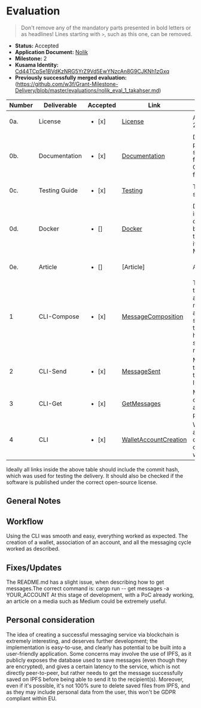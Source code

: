 # Evaluation

> Don't remove any of the mandatory parts presented in bold letters or as headlines!
> Lines starting with `>`, such as this one, can be removed.

- **Status:** Accepted
- **Application Document:** [Nolik](https://github.com/w3f/Grants-Program/blob/master/applications/Nolik.md)
- **Milestone:** 2
- **Kusama Identity:** [Cd44TCpSe1BVdKzNRG5YrZ9Vd5EwYNzcAn8G9CJKNh1zGxq](https://explorer.polkascan.io/kusama/account/Cd44TCpSe1BVdKzNRG5YrZ9Vd5EwYNzcAn8G9CJKNh1zGxq)
- **Previously successfully merged evaluation:** (https://github.com/w3f/Grant-Milestone-Delivery/blob/master/evaluations/nolik_eval_1_takahser.md)

| Number | Deliverable | Accepted | Link | Evaluation Notes |
| ------ | ----------- | -------- | ---- |----------------- |
| 0a. | License |<ul><li>[x] </li></ul>|[License](https://github.com/chainify/nolik-cli/blob/79d3ba5ba0ea1702d4aaf72488789b77349ba5bf/LICENSE.md) | Apache License 2.0 |
| 0b.  | Documentation |<ul><li>[x] </li></ul>|[Documentation](https://github.com/chainify/nolik-cli/blob/79d3ba5ba0ea1702d4aaf72488789b77349ba5bf/README.md)| Documentation is provided for every stage, just a little fix needed in the GetMessages functionality|
| 0c.  | Testing Guide |<ul><li>[x] </li></ul>|[Testing](https://github.com/chainify/nolik-cli/tree/main/tests)| Tests work smoothly|
| 0d.  | Docker |<ul><li>[] </li></ul>|[Docker](https://hub.docker.com/r/chainify/substrate-nolik-dev)| DockerFile is included into deliverables' list, but it's not related to the milestone, as it was part of Milestone #1|
| 0e.  | Article |<ul><li>[] </li></ul>|[Article]| Article not provided|
| 1 | CLI-Compose |<ul><li>[x] </li></ul>|[MessageComposition](https://github.com/chainify/nolik-cli)| The composition of the message works as expected, the message and the attached file are saved on IPFS and the corresponding hash is successfully returned|
| 2 | CLI-Send |<ul><li>[x] </li></ul>|[MessageSent](https://github.com/chainify/nolik-cli)| Message is sent to the recipient, and the correspondent ID is returned|
| 3 | CLI-Get |<ul><li>[x] </li></ul>|[GetMessages](https://github.com/chainify/nolik-cli)| Messages are correctly gathered and saved into the proper file|
| 4 | CLI |<ul><li>[x] </li></ul>|[WalletAccountCreation](https://github.com/chainify/nolik-cli)| Wallet and accounts are correctly created.Connection with nodes work|

Ideally all links inside the above table should include the commit hash,
which was used for testing the delivery. It should also be checked if the software is published under the correct open-source license.

## General Notes

## Workflow

Using the CLI was smooth and easy, everything worked as expected.
The creation of a wallet, association of an account, and all the messaging cycle worked as described.

## Fixes/Updates

The README.md has a slight issue, when describing how to get messages.The correct command is:
cargo run -- get messages -a YOUR_ACCOUNT
At this stage of development, with a PoC already working, an article on a media such as Medium could be extremely useful.

## Personal consideration
The idea of creating a successful messaging service via blockchain is extremely interesting, and deserves further development; the implementation is easy-to-use, and clearly has potential to be built into a user-friendly application.
Some concerns may involve the use of IPFS, as it publicly exposes the database used to save messages (even though they are encrypted), and gives a certain latency to the service, which is not directly peer-to-peer, but rather needs to get the message successfully saved on IPFS before being able to send it to the recipient(s).
Moreover, even if it's possible, it's not 100% sure to delete saved files from IPFS, and as they may include personal data from the user, this won't be GDPR compliant within EU.

